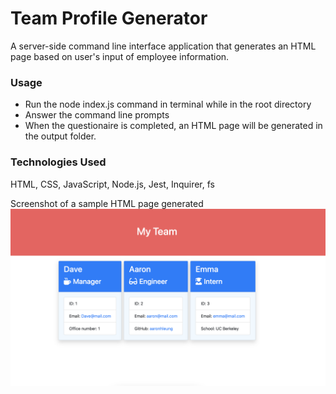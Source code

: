# Team Profile Generator

A server-side command line interface application that generates an HTML page based on user's input of employee information.

### Usage
* Run the node index.js command in terminal while in the root directory
* Answer the command line prompts
* When the questionaire is completed, an HTML page will be generated in the output folder.


### Technologies Used
HTML, CSS, JavaScript, Node.js, Jest, Inquirer, fs

Screenshot of a sample HTML page generated ![HTML sample](./team-profile-generator.png)